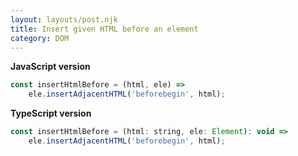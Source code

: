 ```yaml
---
layout: layouts/post.njk
title: Insert given HTML before an element
category: DOM
---
```


**JavaScript version**

```js
const insertHtmlBefore = (html, ele) =>
	ele.insertAdjacentHTML('beforebegin', html);
```

**TypeScript version**

```js
const insertHtmlBefore = (html: string, ele: Element): void =>
	ele.insertAdjacentHTML('beforebegin', html);
```
